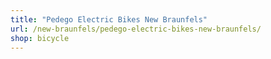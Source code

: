 ```yaml
---
title: "Pedego Electric Bikes New Braunfels"
url: /new-braunfels/pedego-electric-bikes-new-braunfels/
shop: bicycle
---
```

